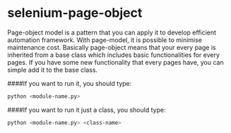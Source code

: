 # selenium-page-object

Page-object model is a pattern that you can apply it to develop efficient automation framework. With page-model, it is possible to minimise maintenance cost. Basically page-object means that your every page is inherited from a base class which includes basic functionalities for every pages. If you have some new functionality that every pages have, you can simple add it to the base class.

####If you want to run it, you should type: 
```sh
python <module-name.py> 
```


####If you want to run it just a class, you should type: 
```sh
python <module-name.py> <class-name> 
```